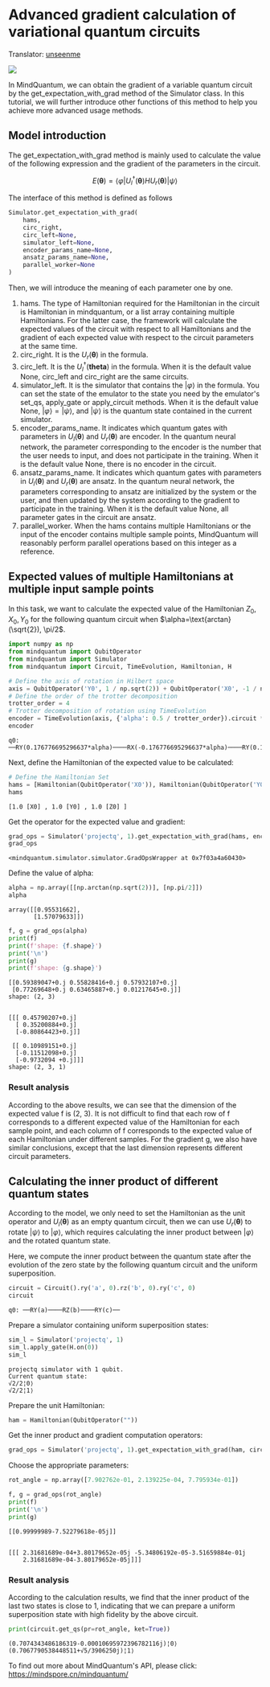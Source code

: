 # Advanced gradient calculation of variational quantum circuits

Translator: [unseenme](https://gitee.com/unseenme)

<a href="https://gitee.com/mindspore/docs/blob/r1.7/docs/mindquantum/docs/source_en/get_gradient_of_PQC_with_mindquantum.md" target="_blank"><img src="https://mindspore-website.obs.cn-north-4.myhuaweicloud.com/website-images/r1.7/resource/_static/logo_source_en.png"></a>

In MindQuantum, we can obtain the gradient of a variable quantum circuit by the get_expectation_with_grad method of the Simulator class. In this tutorial, we will further introduce other functions of this method to help you achieve more advanced usage methods.

## Model introduction

The get_expectation_with_grad method is mainly used to calculate the value of the following expression and the gradient of the parameters in the circuit.

$$E(\boldsymbol{\theta})=\left<\varphi\right|U^\dagger_l(\boldsymbol{\theta})HU_r(\boldsymbol{\theta})\left|\psi\right>$$

The interface of this method is defined as follows

```python
Simulator.get_expectation_with_grad(
    hams,
    circ_right,
    circ_left=None,
    simulator_left=None,
    encoder_params_name=None,
    ansatz_params_name=None,
    parallel_worker=None
)
```

Then, we will introduce the meaning of each parameter one by one.

1. hams. The type of Hamiltonian required for the Hamiltonian in the circuit is Hamiltonian in mindquantum, or a list array containing multiple Hamiltonians. For the latter case, the framework will calculate the expected values of the circuit with respect to all Hamiltonians and the gradient of each expected value with respect to the circuit parameters at the same time.
2. circ_right. It is the $U_r(\boldsymbol{\theta})$ in the formula.
3. circ_left. It is the $U_l^\dagger(\boldsymbol{theta})$ in the formula. When it is the default value None, circ_left and circ_right are the same circuits.
4. simulator_left. It is the simulator that contains the $\left|\varphi\right>$ in the formula. You can set the state of the emulator to the state you need by the emulator's set_qs, apply_gate or apply_circuit methods. When it is the default value None, $\left|\varphi\right>=\left|\psi\right>$, and $\left|\psi\right>$ is the quantum state contained in the current simulator.
5. encoder_params_name. It indicates which quantum gates with parameters in $U_l(\boldsymbol{\theta})$ and $U_r(\boldsymbol{\theta})$ are encoder. In the quantum neural network, the parameter corresponding to the encoder is the number that the user needs to input, and does not participate in the training. When it is the default value None, there is no encoder in the circuit.
6. ansatz_params_name. It indicates which quantum gates with parameters in $U_l(\boldsymbol{\theta})$ and $U_r(\boldsymbol{\theta})$ are ansatz. In the quantum neural network, the parameters corresponding to ansatz are initialized by the system or the user, and then updated by the system according to the gradient to participate in the training. When it is the default value None, all parameter gates in the circuit are ansatz.
7. parallel_worker. When the hams contains multiple Hamiltonians or the input of the encoder contains multiple sample points, MindQuantum will reasonably perform parallel operations based on this integer as a reference.

## Expected values of multiple Hamiltonians at multiple input sample points

In this task, we want to calculate the expected value of the Hamiltonian $Z_0, X_0, Y_0$ for the following quantum circuit when $\alpha=\text{arctan}(\sqrt{2}), \pi/2$.

```python
import numpy as np
from mindquantum import QubitOperator
from mindquantum import Simulator
from mindquantum import Circuit, TimeEvolution, Hamiltonian, H

# Define the axis of rotation in Hilbert space
axis = QubitOperator('Y0', 1 / np.sqrt(2)) + QubitOperator('X0', -1 / np.sqrt(2))
# Define the order of the trotter decomposition
trotter_order = 4
# Trotter decomposition of rotation using TimeEvolution
encoder = TimeEvolution(axis, {'alpha': 0.5 / trotter_order}).circuit * trotter_order
encoder
```

```text
q0: ──RY(0.176776695296637*alpha)────RX(-0.176776695296637*alpha)────RY(0.176776695296637*alpha)────RX(-0.176776695296637*alpha)────RY(0.176776695296637*alpha)────RX(-0.176776695296637*alpha)────RY(0.176776695296637*alpha)────RX(-0.176776695296637*alpha)──
```

Next, define the Hamiltonian of the expected value to be calculated:

```python
# Define the Hamiltonian Set
hams = [Hamiltonian(QubitOperator('X0')), Hamiltonian(QubitOperator('Y0')), Hamiltonian(QubitOperator('Z0'))]
hams
```

```text
[1.0 [X0] , 1.0 [Y0] , 1.0 [Z0] ]
```

Get the operator for the expected value and gradient:

```python
grad_ops = Simulator('projectq', 1).get_expectation_with_grad(hams, encoder, encoder_params_name=encoder.params_name, parallel_worker=6)
grad_ops
```

```text
<mindquantum.simulator.simulator.GradOpsWrapper at 0x7f03a4a60430>
```

Define the value of alpha:

```python
alpha = np.array([[np.arctan(np.sqrt(2))], [np.pi/2]])
alpha
```

```text
array([[0.95531662],
       [1.57079633]])
```

```python
f, g = grad_ops(alpha)
print(f)
print(f'shape: {f.shape}')
print('\n')
print(g)
print(f'shape: {g.shape}')
```

```text
[[0.59389047+0.j 0.55828416+0.j 0.57932107+0.j]
 [0.77269648+0.j 0.63465887+0.j 0.01217645+0.j]]
shape: (2, 3)


[[[ 0.45790207+0.j]
  [ 0.35200884+0.j]
  [-0.80864423+0.j]]

 [[ 0.10989151+0.j]
  [-0.11512098+0.j]
  [-0.9732094 +0.j]]]
shape: (2, 3, 1)
```

### Result analysis

According to the above results, we can see that the dimension of the expected value f is (2, 3). It is not difficult to find that each row of f corresponds to a different expected value of the Hamiltonian for each sample point, and each column of f corresponds to the expected value of each Hamiltonian under different samples. For the gradient g, we also have similar conclusions, except that the last dimension represents different circuit parameters.

## Calculating the inner product of different quantum states

According to the model, we only need to set the Hamiltonian as the unit operator and $U_l(\boldsymbol{\theta})$ as an empty quantum circuit, then we can use $U_r(\boldsymbol{\theta})$ to rotate $\left|\psi\right>$ to $\left|\varphi\right>$, which requires calculating the inner product between $\left|\varphi\right>$ and the rotated quantum state.

Here, we compute the inner product between the quantum state after the evolution of the zero state by the following quantum circuit and the uniform superposition.

```python
circuit = Circuit().ry('a', 0).rz('b', 0).ry('c', 0)
circuit
```

```text
q0: ──RY(a)────RZ(b)────RY(c)──
```

Prepare a simulator containing uniform superposition states:

```python
sim_l = Simulator('projectq', 1)
sim_l.apply_gate(H.on(0))
sim_l
```

```text
projectq simulator with 1 qubit.
Current quantum state:
√2/2¦0⟩
√2/2¦1⟩
```

Prepare the unit Hamiltonian:

```python
ham = Hamiltonian(QubitOperator(""))
```

Get the inner product and gradient computation operators:

```python
grad_ops = Simulator('projectq', 1).get_expectation_with_grad(ham, circuit, Circuit(), simulator_left=sim_l)
```

Choose the appropriate parameters:

```python
rot_angle = np.array([7.902762e-01, 2.139225e-04, 7.795934e-01])
```

```python
f, g = grad_ops(rot_angle)
print(f)
print('\n')
print(g)
```

```text
[[0.99999989-7.52279618e-05j]]


[[[ 2.31681689e-04+3.80179652e-05j -5.34806192e-05-3.51659884e-01j
    2.31681689e-04-3.80179652e-05j]]]
```

### Result analysis

According to the calculation results, we find that the inner product of the last two states is close to 1, indicating that we can prepare a uniform superposition state with high fidelity by the above circuit.

```python
print(circuit.get_qs(pr=rot_angle, ket=True))
```

```text
(0.7074343486186319-0.00010695972396782116j)¦0⟩
(0.7067790538448511+√5/3906250j)¦1⟩
```

To find out more about MindQuantum's API, please click: https://mindspore.cn/mindquantum/
